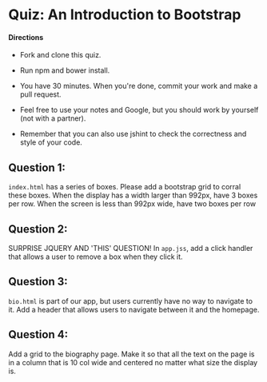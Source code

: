 # Quiz: An Introduction to Bootstrap

#### Directions

* Fork and clone this quiz.

* Run npm and bower install.

* You have 30 minutes. When you're done, commit your work and make a
  pull request.

* Feel free to use your notes and Google, but you should work by
  yourself (not with a partner).

* Remember that you can also use jshint to check the correctness and
  style of your code.

## Question 1:

`index.html` has a series of boxes. Please add a bootstrap grid to corral these boxes. When the display has a width larger than 992px, have 3 boxes per row. When the screen is less than 992px wide, have two boxes per row

## Question 2:

SURPRISE JQUERY AND 'THIS' QUESTION! In `app.jss`, add a click handler that allows a user to remove a box when they click it.

## Question 3:

`bio.html` is part of our app, but users currently have no way to navigate to it. Add a header that allows users to navigate between it and the homepage.

## Question 4:

Add a grid to the biography page. Make it so that all the text on the page is in a column that is 10 col wide and centered no matter what size the display is.




